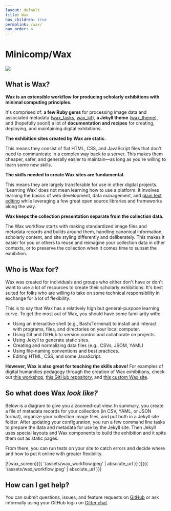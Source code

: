 ```yaml
---
layout: default
title: Wax
has_children: true
permalink: /wax/
nav_order: 4
---
```

# Minicomp/Wax

<img src="{{ '/assets/wax_screen.gif' | absolute_url }}"/>

## What is Wax?

**Wax is an extensible workflow for producing scholarly exhibitions with minimal computing principles.**  

It's comprised of: __a few Ruby gems__ for processing image data and associated metadata ([wax_tasks](https://github.com/minicomp/wax_tasks/), [wax_iiif](https://github.com/minicomp/wax_iiif/)), __a Jekyll theme__ ([wax_theme](https://github.com/minicomp/wax/)), and (hopefully soon!) a lot of __documentation and recipes__ for creating, deploying, and maintaining digital exhibitions.

**The exhibition sites created by Wax are static.**  

This means they consist of flat HTML, CSS, and JavaScript files that don't need to communicate in a complex way back to a server. This makes them cheaper, safer, and generally easier to maintain—as long as you're willing to learn some new skills.

**The skills needed to create Wax sites are fundamental.**  

This means they are largely transferable for use in other digital projects. 'Learning Wax' does not mean learning how to use a platform. It involves learning the basics of web development, data management, and [plain text editing](https://zapier.com/blog/beginner-ultimate-guide-markdown/) while leveraging a few great open source libraries and frameworks along the way.

**Wax keeps the collection presentation separate from the collection data.**  

The Wax workflow starts with making standardized image files and metadata records and builds around them, handling canonical information, scholarly content, and site styling differently and deliberately. This makes it easier for you or others to reuse and reimagine your collection data in other contexts, or to preserve the collection when it comes time to sunset the exhibition.

## Who is Wax for?

Wax was created for individuals and groups who either don't have or don't want to use a lot of resources to create their scholarly exhibitions. It's best suited for folks who are willing to take on some technical responsibility in exchange for a lot of flexibility.

This is to say that Wax has a relatively high but general-purpose learning curve. To get the most out of Wax, you should have some familiarity with:

- Using an interactive shell (e.g., Bash/Terminal) to install and interact with programs, files, and directories on your local computer.
- Using Git and GitHub to version control and collaborate on projects.
- Using Jekyll to generate static sites.
- Creating and normalizing data files (e.g., CSVs, JSOM, YAML)
- Using file-naming conventions and best practices.
- Editing HTML, CSS, and some JavaScript.

**However, Wax is also great for teaching the skills above!** For examples of digital humanities pedagogy through the creation of Wax exhibitions, check out [this workshop](https://library.columbia.edu/news/events/event.html?guid=CAL-00bb9e25-6667531c-0166-695e8946-00001777events%40columbia.edu&returnlinkurl=/content/libraryweb/research/workshops&returnlinktext=Workshops), [this GitHub repository](https://github.com/stylerevolution/stylerevolution.github.io), and [this custom Wax site](https://stylerevolution.github.io/).

## So what does Wax *look like?*

Below is a diagram to give you a zoomed-out view. In summary, you create a file of metadata records for your collection (in CSV, YAML, or JSON format), organize your collection image files, and put both in a Jekyll site folder. After updating your configuration, you run a few command line tasks to prepare the data and metadata for use by the Jekyll site. Then Jekyll uses special layouts and Wax components to build the exhibition and it spits them out as static pages.

From there, you can run tests on your site to catch errors and decide where and how to put it online with greater flexibility.

[![wax_screen]({{ '/assets/wax_workflow.jpeg' | absolute_url }} )]({{ '/assets/wax_workflow.jpeg' | absolute_url }})

## How can I get help?

You can submit questions, issues, and feature requests on [GitHub](https://github.com/minicomp/wax/issues/) or ask informally using your GitHub login on [Gitter chat](https://gitter.im/minicomp/wax/).
